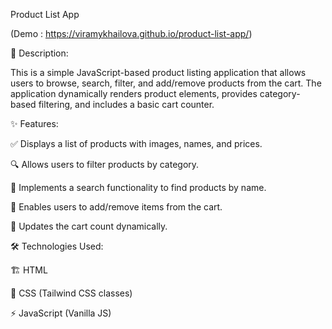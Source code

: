Product List App

(Demo : https://viramykhailova.github.io/product-list-app/)

📌 Description:

This is a simple JavaScript-based product listing application that allows users to browse, search, filter, and add/remove products from the cart. The application dynamically renders product elements, provides category-based filtering, and includes a basic cart counter.

✨ Features:

✅ Displays a list of products with images, names, and prices.

🔍 Allows users to filter products by category.

🔎 Implements a search functionality to find products by name.

🛒 Enables users to add/remove items from the cart.

🔄 Updates the cart count dynamically.

🛠 Technologies Used:

🏗 HTML

🎨 CSS (Tailwind CSS classes)

⚡ JavaScript (Vanilla JS)
